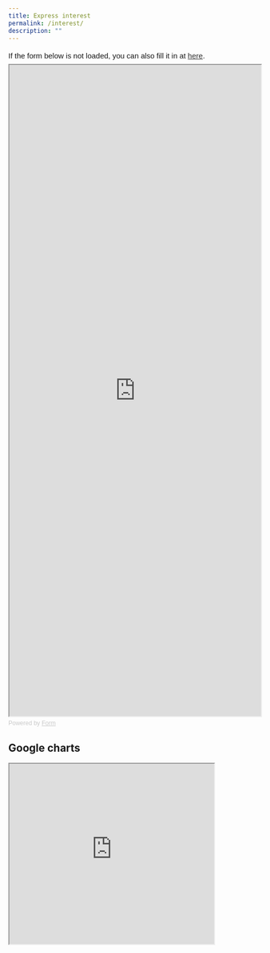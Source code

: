 ```yaml
---
title: Express interest
permalink: /interest/
description: ""
---
```


<div style="font-family: Sans-Serif;
    font-size: 15px;
    color: #000;
    opacity: 0.9;
    padding-top: 5px;
    padding-bottom: 8px;">
  If the form below is not loaded, you can also fill it in at
  <a href="https://form.gov.sg/64892f8bef9c07001140e862">here</a>.
</div>

<!-- Change the width and height values to suit you best -->
<iframe id="iframe" src="https://form.gov.sg/64892f8bef9c07001140e862" style="width: 100%; height: 1300px"></iframe>

<div style="font-family: Sans-Serif;
    font-size: 12px;
    color: #999;
    opacity: 0.5;
    padding-top: 5px;">
  Powered by <a href="https://form.gov.sg" style="color: #999">Form</a>
</div>

## Google charts

<iframe src="https://docs.google.com/spreadsheets/d/e/2PACX-1vQss53oXaqIxi_wjXsOuTwdb1ufvbuBf0cfg8DtFZvMMgUeyzLItMTS84hMw45qOkxNQZYI22o_YFxA/pubhtml?gid=488824803&amp;single=true&amp;widget=true&amp;headers=false" width="410" height="360"></iframe>